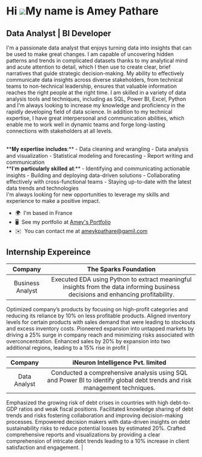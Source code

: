 Hi ![](https://user-images.githubusercontent.com/18350557/176309783-0785949b-9127-417c-8b55-ab5a4333674e.gif)My name is Amey Pathare
====================================================================================================================================

Data Analyst | BI Developer
---------------------------

I'm a passionate data analyst that enjoys turning data into insights that can be used to make great changes. I am capable of uncovering hidden patterns and trends in complicated datasets thanks to my analytical mind and acute attention to detail, which I then use to create clear, brief narratives that guide strategic decision-making. My ability to effectively communicate data insights across diverse stakeholders, from technical teams to non-technical leadership, ensures that valuable information reaches the right people at the right time. I am skilled in a variety of data analysis tools and techniques, including as SQL, Power BI, Excel, Python and I'm always looking to increase my knowledge and proficiency in the rapidly developing field of data science. In addition to my technical expertise, I have great interpersonal and communication abilities, which enable me to work well in dynamic teams and forge long-lasting connections with stakeholders at all levels. 

<br> 
**𝐌𝐲 𝐞𝐱𝐩𝐞𝐫𝐭𝐢𝐬𝐞 𝐢𝐧𝐜𝐥𝐮𝐝𝐞𝐬:** 
- Data cleaning and wrangling 
- Data analysis and visualization 
- Statistical modeling and forecasting 
- Report writing and communication 

<br>
**𝐈'𝐦 𝐩𝐚𝐫𝐭𝐢𝐜𝐮𝐥𝐚𝐫𝐥𝐲 𝐬𝐤𝐢𝐥𝐥𝐞𝐝 𝐚𝐭:** 
- Identifying and communicating actionable insights 
- Building and deploying data-driven solutions 
- Collaborating effectively with cross-functional teams 
- Staying up-to-date with the latest data trends and technologies 

<br>
I'm always looking for new opportunities to leverage my skills and experience to make a positive impact.

* 🌍  I'm based in France
* 🖥️  See my portfolio at [Amey's Portfolio](https://amey-portfolio.super.site/)
* ✉️  You can contact me at [ameykpathare@gamil.com](mailto:ameykpathare@gamil.com)

## Internship Expereince
| Company  | The Sparks Foundation |
|:---------:|:----------------------------------:|
| Business Analyst | Executed EDA using Python to extract meaningful insights from the data informing business decisions and enhancing profitability.
Optimized company’s products by focusing on high-profit categories and reducing its reliance by 10% on less profitable products.
Aligned inventory levels for certain products with sales demand that were leading to stockouts and excess inventory costs.
Pioneered expansion into untapped markets by driving a 25% surge in company reach and minimizing risks associated with
overconcentration. Enhanced sales by 20% by expansion into two additional regions, leading to a 15% rise in profit |

| Company  | iNeuron Intelligence Pvt. limited |
|:---------:|:----------------------------------:|
| Data Analyst | Conducted a comprehensive analysis using SQL and Power BI to identify global debt trends and risk management techniques.
Emphasized the growing risk of debt crises in countries with high debt-to-GDP ratios and weak fiscal positions.
Facilitated knowledge sharing of debt trends and risks fostering collaboration and improving decision-making processes.
Empowered decision makers with data-driven insights on debt sustainability risks to reduce potential losses by estimated 20%.
Crafted comprehensive reports and visualizations by providing a clear comprehension of intricate debt trends leading to a 10%
increase in client satisfaction and engagement. |
